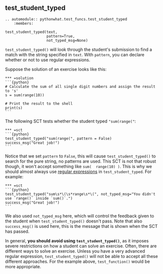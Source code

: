 test_student_typed
------------------

```eval_rst
.. automodule:: pythonwhat.test_funcs.test_student_typed
    :members:
```

    test_student_typed(text,
                       pattern=True,
                       not_typed_msg=None)

`test_student_typed()` will look through the student's submission to find a match with the string specified in `text`. With `pattern`, you can declare whether or not to use regular expressions.

Suppose the solution of an exercise looks like this:

    *** =solution
    ```{python}
    # Calculate the sum of all single digit numbers and assign the result to 's'
    s = sum(range(10))

    # Print the result to the shell
    print(s)
    ```

The following SCT tests whether the student typed `"sum(range("`:

    *** =sct
    ```{python}
    test_student_typed("sum(range(", pattern = False)
    success_msg("Great job!")
    ```

Notice that we set `pattern` to `False`, this will cause `test_student_typed()` to search for the pure string, no patterns are used. This SCT is not that robust though, it won't accept something like `sum(  range(10) )`. This is why we should almost always use [regular expressions](https://docs.python.org/3.5/library/re.html) in `test_student_typed`. For example:

    *** =sct
    ```{python}
    test_student_typed("sum\s*\(\s*range\s*\(", not_typed_msg="You didn't use `range()` inside `sum()`.")
    success_msg("Great job!")
    ```

We also used `not_typed_msg` here, which will control the feedback given to the student when `test_student_typed()` doesn't pass. Note that also `success_msg()` is used here, this is the message that is shown when the SCT has passed.

In general, **you should avoid using `test_student_typed()`**, as it imposes severe restrictions on how a student can solve an exercise. Often, there are different ways to solve an exercise. Unless you have a very advanced regular expression, `test_student_typed()` will not be able to accept all these different approaches. For the example above, `test_function()` would be more appropriate.
